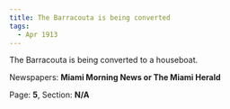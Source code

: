 ```yaml
---  
title: The Barracouta is being converted  
tags:  
  - Apr 1913  
---  
```

  
The Barracouta is being converted to a houseboat.  
  
Newspapers: **Miami Morning News or The Miami Herald**  
  
Page: **5**, Section: **N/A** 
